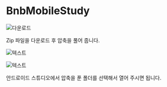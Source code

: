 # BnbMobileStudy

![다운로드](http://postfiles11.naver.net/MjAxODA1MDZfMjgg/MDAxNTI1NTk3OTA1MzY1.waZ9sDTQzgTn3rWV8etgqfbcCYpIxy5XiwX-HuMrAqsg.zKKzLa9nZ7WUnfhlxLzZjjk714PHKLdqsFcSFh4mjdwg.PNG.lantern_bh/001.png?type=w580)

Zip 파일을 다운로드 후 압축을 풀어 줍니다.

![텍스트](http://postfiles7.naver.net/MjAxODA1MDZfMjk4/MDAxNTI1NTk3OTA1MzYx.LorV89zaHrHskJSptv6HgHyfUXE4lNMHyZ7IXZT2gGEg.1XtnARf3vPGby0Le2MPikyIDEcIzccxcGWKG_gjmuhUg.PNG.lantern_bh/002.png?type=w580)

![텍스트](http://postfiles5.naver.net/MjAxODA1MDZfNDEg/MDAxNTI1NTk3OTA1Mzcy.RXYs4sL0fyFTlmegiBBuKu1DqOKSrN30Ujh6sZ57atUg.E9yWHcvL3NOjZh_SGJcSBohnpK_ryHA_2AthB5G1Njcg.PNG.lantern_bh/003.png?type=w580)

안드로이드 스튜디오에서 압축을 푼 폴더를 선택해서 열어 주시면 됩니다.
